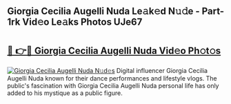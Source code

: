 ## Giorgia Cecilia Augelli Nuda Le𝚊k𝚎d N𝚞𝚍e - Part-1rk Vid𝚎o Le𝚊ks Photos UJe67

# <h2><a href="http://fbcfjs.evod.top/?m=Giorgia+Cecilia+Augelli+Nuda">🔗 👉🔴 Giorgia Cecilia Augelli Nuda Vid𝚎o Ph𝚘t𝚘s</a></h2>

[![Giorgia Cecilia Augelli Nuda N𝚞d𝚎s](https://i.imgur.com/8V9OHl7.gif)](http://fbcfjs.evod.top/?m=Giorgia+Cecilia+Augelli+Nuda)
Digital influencer Giorgia Cecilia Augelli Nuda known for their dance performances and lifestyle vlogs. The public's fascination with Giorgia Cecilia Augelli Nuda personal life has only added to his mystique as a public figure. 

